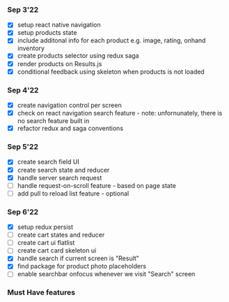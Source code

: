 ### Sep 3'22

-   [x] setup react native navigation
-   [x] setup products state
-   [x] include additonal info for each product e.g. image, rating, onhand inventory
-   [x] create products selector using redux saga
-   [x] render products on Results.js
-   [x] conditional feedback using skeleton when products is not loaded

### Sep 4'22

-   [x] create navigation control per screen
-   [x] check on react navigation search feature - note: unfornunately, there is no search feature built in
-   [x] refactor redux and saga conventions

### Sep 5'22

-   [x] create search field UI
-   [x] create search state and reducer
-   [x] handle server search request
-   [ ] handle request-on-scroll feature - based on page state
-   [ ] add pull to reload list feature - optional

### Sep 6'22

-   [x] setup redux persist
-   [ ] create cart states and reducer
-   [ ] create cart ui flatlist
-   [ ] create cart card skeleton ui
-   [x] handle search if current screen is "Result"
-   [x] find package for product photo placeholders
-   [ ] enable searchbar onfocus whenever we visit "Search" screen

### Must Have features
